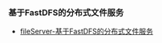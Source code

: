 
### 基于FastDFS的分布式文件服务
- [fileServer-基于FastDFS的分布式文件服务](https://github.com/codingapi/fileServer/tree/master/file-fastdfs)